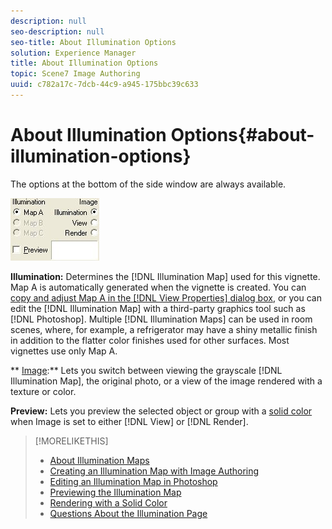 ```yaml
---
description: null
seo-description: null
seo-title: About Illumination Options
solution: Experience Manager
title: About Illumination Options
topic: Scene7 Image Authoring
uuid: c782a17c-7dcb-44c9-a945-175bbc39c633
---
```


# About Illumination Options{#about-illumination-options}

The options at the bottom of the side window are always available.

![](assets/illumination_optionsl.png)

**Illumination:** Determines the [!DNL Illumination Map] used for this vignette. Map A is automatically generated when the vignette is created. You can [copy and adjust Map A in the [!DNL View Properties] dialog box](../../c-vat-obj-pg/c-vat-abt-obj-prop/c-vat-view-prop.md#concept-8a396f7b144c46c4806c8ed26619eed1), or you can edit the [!DNL Illumination Map] with a third-party graphics tool such as [!DNL Photoshop]. Multiple [!DNL Illumination Maps] can be used in room scenes, where, for example, a refrigerator may have a shiny metallic finish in addition to the flatter color finishes used for other surfaces. Most vignettes use only Map A.

** [Image](../../c-vat-work-illum-pg/c-vat-abt-illum-pg/c-vat-img-disp-opt.md#concept-636f69f529af40388b1c63d38a22ac8c):** Lets you switch between viewing the grayscale [!DNL Illumination Map], the original photo, or a view of the image rendered with a texture or color.

**Preview:** Lets you preview the selected object or group with a [solid color](../../c-vat-rend-pg/c-vat-rend-obj/t-vat-rend-solid-color.md#task-e051bda9851e4c6fb7e33a38b6e47f0d) when Image is set to either [!DNL View] or [!DNL Render]. 

>[!MORELIKETHIS]
>
>* [About Illumination Maps](../../c-vat-work-illum-pg/c-vat-abt-illum-pg/c-vat-illum-maps.md#concept-3243a49c92dd4491947481d339d12f3f)
>* [Creating an Illumination Map with Image Authoring](../../c-vat-work-illum-pg/c-vat-work-illum-maps/t-vat-illum-map-img-auth.md#task-0342a45d98cd456aa4e7cbff6a46ca47)
>* [Editing an Illumination Map in Photoshop](../../c-vat-work-illum-pg/c-vat-work-illum-maps/t-vat-illum-map-ps.md#task-6cc4c3a18c544a6f815dd63932fd9172)
>* [Previewing the Illumination Map](../../c-vat-work-illum-pg/c-vat-work-illum-maps/t-vat-prev-illum-map.md#task-97d59c12deaf444cbde412761e8d18e1)
>* [Rendering with a Solid Color](../../c-vat-rend-pg/c-vat-rend-obj/t-vat-rend-solid-color.md#task-e051bda9851e4c6fb7e33a38b6e47f0d)
>* [Questions About the Illumination Page](../../c-vat-troubleshooting/r-vat-quest-illum-pg.md#reference-908bdaf3f37e43c1b0a0516f8fb16258)
